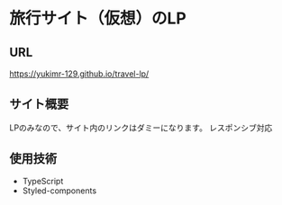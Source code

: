 # 旅行サイト（仮想）のLP

## URL
https://yukimr-129.github.io/travel-lp/

## サイト概要
LPのみなので、サイト内のリンクはダミーになります。
レスポンシブ対応

## 使用技術
- TypeScript
- Styled-components
